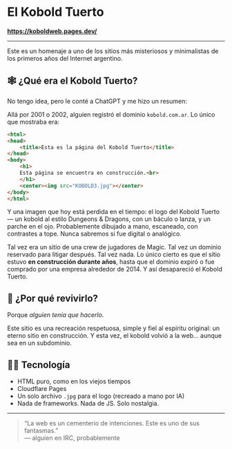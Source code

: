 # El Kobold Tuerto

**https://koboldweb.pages.dev/**

---

Este es un homenaje a uno de los sitios más misteriosos y minimalistas de los primeros años del Internet argentino.

## 🕸️ ¿Qué era el Kobold Tuerto?

No tengo idea, pero le conté a ChatGPT y me hizo un resumen:

Allá por 2001 o 2002, alguien registró el dominio `kobold.com.ar`. Lo único que mostraba era:

```html
<html>
<head>
	<title>Esta es la página del Kobold Tuerto</title>
</head>
<body>
	<h1>
	Esta página se encuentra en construcción.<br>
	</h1>
	<center><img src="KOBOLD3.jpg"></center>
</body>
</html>
```

Y una imagen que hoy está perdida en el tiempo: el logo del Kobold Tuerto — un kobold al estilo Dungeons & Dragons, con un báculo o lanza, y un parche en el ojo. Probablemente dibujado a mano, escaneado, con contrastes a tope. Nunca sabremos si fue digital o analógico.

Tal vez era un sitio de una crew de jugadores de Magic. Tal vez un dominio reservado para litigar después. Tal vez nada. Lo único cierto es que el sitio estuvo **en construcción durante años**, hasta que el dominio expiró o fue comprado por una empresa alrededor de 2014. Y así desapareció el Kobold Tuerto.

## 🔁 ¿Por qué revivirlo?

Porque *alguien tenía que hacerlo*.

Este sitio es una recreación respetuosa, simple y fiel al espíritu original: un eterno sitio en construcción. Y esta vez, el kobold volvió a la web... aunque sea en un subdominio.

## 🧙‍♂️ Tecnología

- HTML puro, como en los viejos tiempos
- Cloudflare Pages
- Un solo archivo `.jpg` para el logo (recreado a mano por IA)
- Nada de frameworks. Nada de JS. Solo nostalgia.

---

> “La web es un cementerio de intenciones. Este es uno de sus fantasmas.”  
> — alguien en IRC, probablemente
